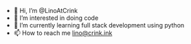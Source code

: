 - 👋 Hi, I’m @LinoAtCrink
- 👀 I’m interested in doing code
- 🌱 I’m currently learning full stack development using python
- 📫 How to reach me lino@crink.ink

<!---
LinoAtCrink/LinoAtCrink is a ✨ special ✨ repository because its `README.md` (this file) appears on your GitHub profile.
You can click the Preview link to take a look at your changes.
--->
